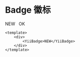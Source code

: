 # Badge 徽标

<ClientOnly>
  <div class="demo-line">
    <YiiBadge>NEW</YiiBadge>
    <YiiBadge variant="success" style="margin-inline-start:8px">OK</YiiBadge>
  </div>
</ClientOnly>

```vue
<template>
    <div>
        <YiiBadge>NEW</YiiBadge>
    </div>
</template>
```

